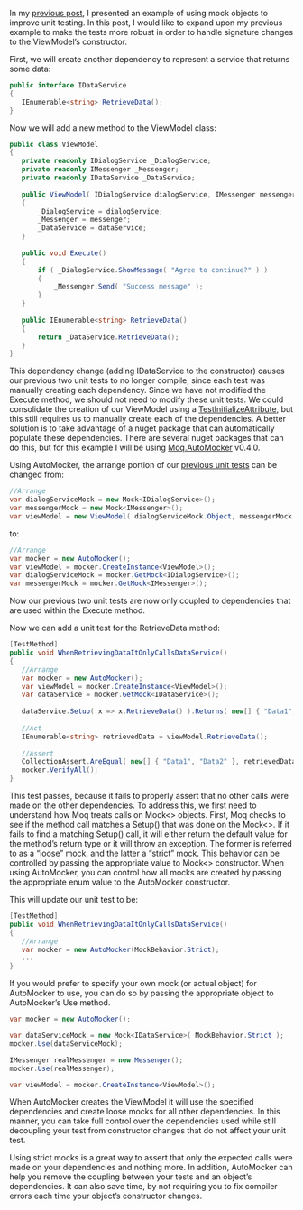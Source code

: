 

In my [previous post](/unit-testing-with-mocks/), I presented an example of using mock objects to improve unit testing. In this post, I would like to expand upon my previous example to make the tests more robust in order to handle signature changes to the ViewModel’s constructor.

First, we will create another dependency to represent a service that returns some data:

```csharp
public interface IDataService
{
   IEnumerable<string> RetrieveData();
}
```

Now we will add a new method to the ViewModel class:

```csharp
public class ViewModel
{
   private readonly IDialogService _DialogService;
   private readonly IMessenger _Messenger;
   private readonly IDataService _DataService;
   
   public ViewModel( IDialogService dialogService, IMessenger messenger, IDataService dataService )
   {
       _DialogService = dialogService;
       _Messenger = messenger;
       _DataService = dataService;
   }
   
   public void Execute()
   {
       if ( _DialogService.ShowMessage( "Agree to continue?" ) )
       {
           _Messenger.Send( "Success message" );
       }
   }
   
   public IEnumerable<string> RetrieveData()
   {
       return _DataService.RetrieveData();
   }
}
```

This dependency change (adding IDataService to the constructor) causes our previous two unit tests to no longer compile, since each test was manually creating each dependency. Since we have not modified the Execute method, we should not need to modify these unit tests. We could consolidate the creation of our ViewModel using a [TestInitializeAttribute](https://msdn.microsoft.com/en-us/library/microsoft.visualstudio.testtools.unittesting.testinitializeattribute.aspx), but this still requires us to manually create each of the dependencies. A better solution is to take advantage of a nuget package that can automatically populate these dependencies. There are several nuget packages that can do this, but for this example I will be using [Moq.AutoMocker](https://www.nuget.org/packages/Moq.AutoMock/0.4.0) v0.4.0.

Using AutoMocker, the arrange portion of our [previous unit tests](/unit-testing-with-mocks/) can be changed from:

```csharp
//Arrange
var dialogServiceMock = new Mock<IDialogService>();
var messengerMock = new Mock<IMessenger>();
var viewModel = new ViewModel( dialogServiceMock.Object, messengerMock.Object );

```

to:

```csharp
//Arrange
var mocker = new AutoMocker();
var viewModel = mocker.CreateInstance<ViewModel>();
var dialogServiceMock = mocker.GetMock<IDialogService>();
var messengerMock = mocker.GetMock<IMessenger>();
```

Now our previous two unit tests are now only coupled to dependencies that are used within the Execute method.

Now we can add a unit test for the RetrieveData method:

```csharp
[TestMethod]
public void WhenRetrievingDataItOnlyCallsDataService()
{
   //Arrange
   var mocker = new AutoMocker();
   var viewModel = mocker.CreateInstance<ViewModel>();
   var dataService = mocker.GetMock<IDataService>();
   
   dataService.Setup( x => x.RetrieveData() ).Returns( new[] { "Data1", "Data2" } ).Verifiable();
   
   //Act
   IEnumerable<string> retrievedData = viewModel.RetrieveData();
   
   //Assert
   CollectionAssert.AreEqual( new[] { "Data1", "Data2" }, retrievedData.ToArray() );
   mocker.VerifyAll();
}

```

This test passes, because it fails to properly assert that no other calls were made on the other dependencies. To address this, we first need to understand how Moq treats calls on Mock<> objects. First, Moq checks to see if the method call matches a Setup() that was done on the Mock<>. If it fails to find a matching Setup() call, it will either return the default value for the method’s return type or it will throw an exception. The former is referred to as a “loose” mock, and the latter a “strict” mock. This behavior can be controlled by passing the appropriate value to Mock<> constructor. When using AutoMocker, you can control how all mocks are created by passing the appropriate enum value to the AutoMocker constructor.

This will update our unit test to be:

```csharp
[TestMethod]
public void WhenRetrievingDataItOnlyCallsDataService()
{
   //Arrange
   var mocker = new AutoMocker(MockBehavior.Strict);
   ...
}
```

If you would prefer to specify your own mock (or actual object) for AutoMocker to use, you can do so by passing the appropriate object to AutoMocker’s Use method.

```csharp
var mocker = new AutoMocker();

var dataServiceMock = new Mock<IDataService>( MockBehavior.Strict );
mocker.Use(dataServiceMock);

IMessenger realMessenger = new Messenger();
mocker.Use(realMessenger);

var viewModel = mocker.CreateInstance<ViewModel>();

```

When AutoMocker creates the ViewModel it will use the specified dependencies and create loose mocks for all other dependencies. In this manner, you can take full control over the dependencies used while still decoupling your test from constructor changes that do not affect your unit test.

Using strict mocks is a great way to assert that only the expected calls were made on your dependencies and nothing more. In addition, AutoMocker can help you remove the coupling between your tests and an object’s dependencies. It can also save time, by not requiring you to fix compiler errors each time your object’s constructor changes.

